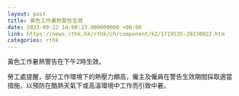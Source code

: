 ```yaml
---
layout: post
title: 黃色工作暑熱警告生效
date: 2023-09-22 14:00:23.000000000 +08:00
link: https://news.rthk.hk/rthk/ch/component/k2/1719535-20230922.htm
categories: rthk
---
```


黃色工作暑熱警告在下午2時生效。

勞工處提醒，部分工作環境下的熱壓力頗高，僱主及僱員在警告生效期間採取適當措施，以預防在酷熱天氣下或高溫環境中工作而引致中暑。
